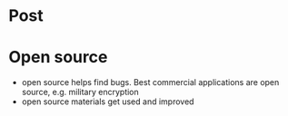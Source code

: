 

# Post #



# Open source #

- open source helps find bugs. Best commercial applications are open source, e.g. military encryption
- open source materials get used and improved


